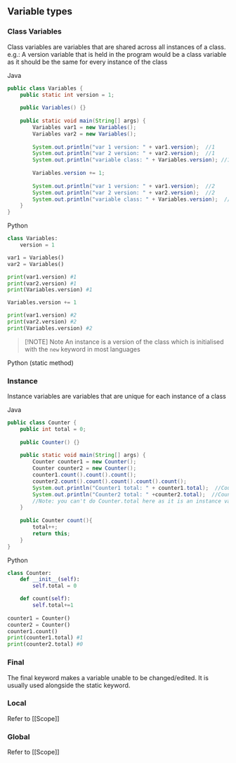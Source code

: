 ## Variable types
### Class Variables
Class variables are variables that are shared across all instances of a class.
e.g.: A version variable that is held in the program would be a class variable as it should be the same for every instance of the class

Java
```java
public class Variables {  
    public static int version = 1;  
  
    public Variables() {}  
  
    public static void main(String[] args) {  
        Variables var1 = new Variables();  
        Variables var2 = new Variables();  
  
        System.out.println("var 1 version: " + var1.version);  //1
        System.out.println("var 2 version: " + var2.version);  //1
        System.out.println("variable class: " + Variables.version); //1 
  
        Variables.version += 1;  
  
        System.out.println("var 1 version: " + var1.version);  //2
        System.out.println("var 2 version: " + var2.version);  //2
        System.out.println("variable class: " + Variables.version);  //2
    }  
}
```

Python
```python
class Variables:
	version = 1

var1 = Variables()
var2 = Variables()

print(var1.version) #1
print(var2.version) #1
print(Variables.version) #1

Variables.version += 1

print(var1.version) #2
print(var2.version) #2
print(Variables.version) #2
```

> [!NOTE] Note
> An instance is a version of the class which is initialised with the `new` keyword in most languages

Python (static method)
### Instance
Instance variables are variables that are unique for each instance of a class

Java
```java
public class Counter {  
    public int total = 0;  
  
    public Counter() {}  
  
    public static void main(String[] args) {  
        Counter counter1 = new Counter();  
        Counter counter2 = new Counter();  
        counter1.count().count().count();  
        counter2.count().count().count().count().count();  
        System.out.println("Counter1 total: " + counter1.total);  //Counter1 total: 3
        System.out.println("Counter2 total: " +counter2.total);  //Counter2 total: 5
        //Note: you can't do Counter.total here as it is an instance variable
    }  
  
    public Counter count(){  
        total++;  
        return this;  
    }  
}
```

Python
```python
class Counter:
	def __init__(self):
		self.total = 0

	def count(self):
		self.total+=1
		
counter1 = Counter()
counter2 = Counter()
counter1.count()
print(counter1.total) #1
print(counter2.total) #0
```
### Final
The final keyword makes a variable unable to be changed/edited. It is usually used alongside the static keyword.

### Local
Refer to [[Scope]]
### Global
Refer to [[Scope]]
